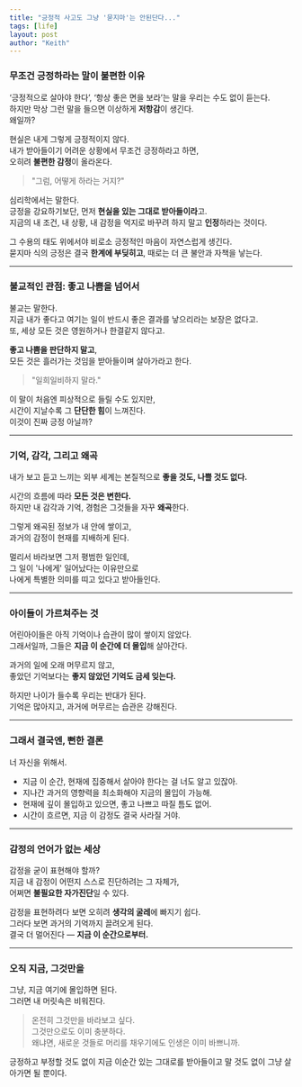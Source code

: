 ```yaml
---
title: "긍정적 사고도 그냥 '묻지마'는 안된단다..."
tags: [life]
layout: post
author: "Keith"
---
```


### 무조건 긍정하라는 말이 불편한 이유

‘긍정적으로 살아야 한다’, ‘항상 좋은 면을 보라’는 말을 우리는 수도 없이 듣는다.  
하지만 막상 그런 말을 들으면 이상하게 **저항감**이 생긴다.  
왜일까?

현실은 내게 그렇게 긍정적이지 않다.  
내가 받아들이기 어려운 상황에서 무조건 긍정하라고 하면,  
오히려 **불편한 감정**이 올라온다.

> "그럼, 어떻게 하라는 거지?"

심리학에서는 말한다.  
긍정을 강요하기보단, 먼저 **현실을 있는 그대로 받아들이라**고.  
지금의 내 조건, 내 상황, 내 감정을 억지로 바꾸려 하지 말고 **인정**하라는 것이다.

그 수용의 태도 위에서야 비로소 긍정적인 마음이 자연스럽게 생긴다.  
묻지마 식의 긍정은 결국 **한계에 부딪히고**, 때로는 더 큰 불안과 자책을 낳는다.

---

### 불교적인 관점: 좋고 나쁨을 넘어서

불교는 말한다.   
지금 내가 좋다고 여기는 일이 반드시 좋은 결과를 낳으리라는 보장은 없다고.  
또, 세상 모든 것은 영원하거나 한결같지 않다고.

**좋고 나쁨을 판단하지 말고**,  
모든 것은 흘러가는 것임을 받아들이며 살아가라고 한다.

> "일희일비하지 말라."

이 말이 처음엔 피상적으로 들릴 수도 있지만,  
시간이 지날수록 그 **단단한 힘**이 느껴진다.  
이것이 진짜 긍정 아닐까?

---

### 기억, 감각, 그리고 왜곡

내가 보고 듣고 느끼는 외부 세계는 본질적으로 **좋을 것도, 나쁠 것도 없다.**

시간의 흐름에 따라 **모든 것은 변한다.**  
하지만 내 감각과 기억, 경험은 그것들을 자꾸 **왜곡**한다.

그렇게 왜곡된 정보가 내 안에 쌓이고,  
과거의 감정이 현재를 지배하게 된다.

멀리서 바라보면 그저 평범한 일인데,  
그 일이 '나에게' 일어났다는 이유만으로  
나에게 특별한 의미를 띠고 있다고 받아들인다.

---

### 아이들이 가르쳐주는 것

어린아이들은 아직 기억이나 습관이 많이 쌓이지 않았다.  
그래서일까, 그들은 **지금 이 순간에 더 몰입**해 살아간다.

과거의 일에 오래 머무르지 않고,  
좋았던 기억보다는 **좋지 않았던 기억도 금세 잊는다.**

하지만 나이가 들수록 우리는 반대가 된다.  
기억은 많아지고, 과거에 머무르는 습관은 강해진다.

---

### 그래서 결국엔, 뻔한 결론

너 자신을 위해서.

- 지금 이 순간, 현재에 집중해서 살아야 한다는 걸 너도 알고 있잖아.  
- 지나간 과거의 영향력을 최소화해야 지금의 몰입이 가능해.  
- 현재에 깊이 몰입하고 있으면, 좋고 나쁘고 따질 틈도 없어.  
- 시간이 흐르면, 지금 이 감정도 결국 사라질 거야.

---

### 감정의 언어가 없는 세상

감정을 굳이 표현해야 할까?  
지금 내 감정이 어떤지 스스로 진단하려는 그 자체가,  
어쩌면 **불필요한 자가진단**일 수 있다.

감정을 표현하려다 보면 오히려 **생각의 굴레**에 빠지기 쉽다.  
그러다 보면 과거의 기억까지 끌려오게 된다.  
결국 더 멀어진다 — **지금 이 순간으로부터.**

---

### 오직 지금, 그것만을

그냥, 지금 여기에 몰입하면 된다.  
그러면 내 머릿속은 비워진다.

> 온전히 그것만을 바라보고 싶다.  
> 그것만으로도 이미 충분하다.  
> 왜냐면, 새로운 것들로 머리를 채우기에도 인생은 이미 바쁘니까.

긍정하고 부정할 것도 없이 지금 이순간 있는 그대로를 받아들이고 말 것도 없이 그냥 살아가면 될 뿐이다.